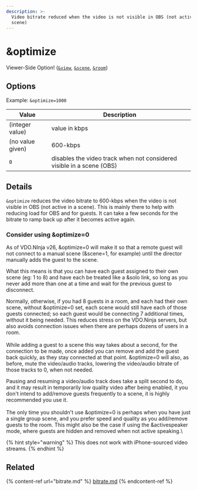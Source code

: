 ```yaml
---
description: >-
  Video bitrate reduced when the video is not visible in OBS (not active in a
  scene)
---
```


# \&optimize

Viewer-Side Option! ([`&view`](../view-parameters/view.md), [`&scene`](../view-parameters/scene.md), [`&room`](../../general-settings/room.md))

## Options

Example: `&optimize=1000`

| Value            | Description                                                           |
| ---------------- | --------------------------------------------------------------------- |
| (integer value)  | value in kbps                                                         |
| (no value given) | 600-kbps                                                              |
| `0`              | disables the video track when not considered visible in a scene (OBS) |

## Details

`&optimize` reduces the video bitrate to 600-kbps when the video is not visible in OBS (not active in a scene). This is mainly there to help with reducing load for OBS and for guests. It can take a few seconds for the bitrate to ramp back up after it becomes active again.



### Consider using \&optimize=0&#x20;

As of VDO.NInja v26, \&optimize=0 will make it so that a remote guest will not connect to a manual scene (\&scene=1, for example) until the director manually adds the guest to the scene.

What this means is that you can have each guest assigned to their own scene (eg: 1 to 8) and have each be treated like a \&solo link, so long as you never add more than one at a time and wait for the previous guest to disconnect.

Normally, otherwise, if you had 8 guests in a room, and each had their own scene, without \&optimize=0 set, each scene would still have each of those guests connected; so each guest would be connecting 7 additional times, without it being needed. This reduces stress on the VDO.Ninja servers, but also avoids connection issues when there are perhaps dozens of users in a room.\
\
While adding a guest to a scene this way takes about a second, for the connection to be made, once added you can remove and add the guest back quickly, as they stay connected at that point. \&optimize=0 will also, as before, mute the video/audio tracks, lowering the video/audio bitrate of those tracks to 0, when not needed.

Pausing and resuming a video/audio track does take a split second to do, and it may result in temporarily low quality video after being enabled, it you don't intend to add/remove guests frequently to a scene, it is highly recommended you use it.\
\
The only time you shouldn't use \&optimize=0 is perhaps when you have just a single group scene, and you prefer speed and quality as you add/remove guests to the room. This might also be the case if using the \&activespeaker mode, where guests are hidden and removed when not active speaking.\


{% hint style="warning" %}
This does not work with iPhone-sourced video streams.
{% endhint %}

## Related

{% content-ref url="bitrate.md" %}
[bitrate.md](bitrate.md)
{% endcontent-ref %}
